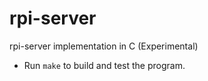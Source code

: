 # rpi-server
rpi-server implementation in C (Experimental)

- Run `make` to build and test the program.
